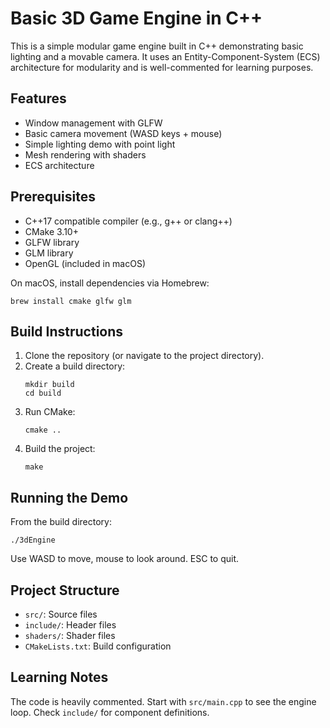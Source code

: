 
# Basic 3D Game Engine in C++

This is a simple modular game engine built in C++ demonstrating basic lighting and a movable camera. It uses an Entity-Component-System (ECS) architecture for modularity and is well-commented for learning purposes.

## Features
- Window management with GLFW
- Basic camera movement (WASD keys + mouse)
- Simple lighting demo with point light
- Mesh rendering with shaders
- ECS architecture

## Prerequisites
- C++17 compatible compiler (e.g., g++ or clang++)
- CMake 3.10+
- GLFW library
- GLM library
- OpenGL (included in macOS)

On macOS, install dependencies via Homebrew:
```
brew install cmake glfw glm
```

## Build Instructions
1. Clone the repository (or navigate to the project directory).
2. Create a build directory:
   ```
   mkdir build
   cd build
   ```
3. Run CMake:
   ```
   cmake ..
   ```
4. Build the project:
   ```
   make
   ```

## Running the Demo
From the build directory:
```
./3dEngine
```

Use WASD to move, mouse to look around. ESC to quit.

## Project Structure
- `src/`: Source files
- `include/`: Header files
- `shaders/`: Shader files
- `CMakeLists.txt`: Build configuration

## Learning Notes
The code is heavily commented. Start with `src/main.cpp` to see the engine loop. Check `include/` for component definitions. 